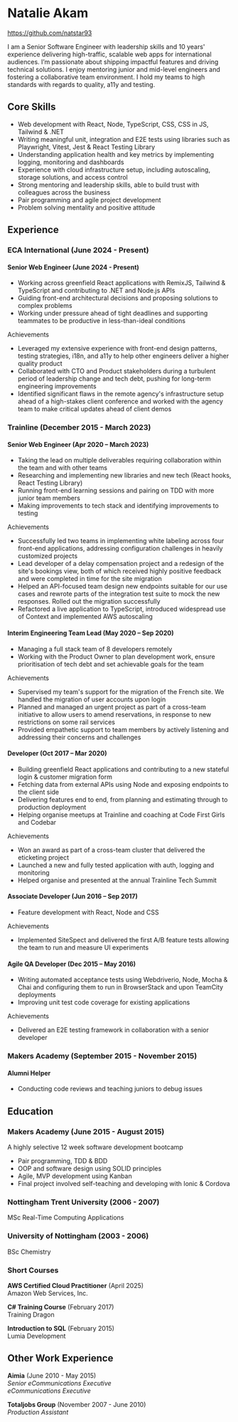 # Natalie Akam

https://github.com/natstar93

I am a Senior Software Engineer with leadership skills and 10 years' experience delivering high-traffic, scalable web apps for international audiences. I’m passionate about shipping impactful features and driving technical solutions. I enjoy mentoring junior and mid-level engineers and fostering a collaborative team environment. I hold my teams to high standards with regards to quality, a11y and testing.

## Core Skills

- Web development with React, Node, TypeScript, CSS, CSS in JS, Tailwind & .NET
- Writing meaningful unit, integration and E2E tests using libraries such as Playwright, Vitest, Jest & React Testing Library
- Understanding application health and key metrics by implementing logging, monitoring and dashboards
- Experience with cloud infrastructure setup, including autoscaling, storage solutions, and access control
- Strong mentoring and leadership skills, able to build trust with colleagues across the business
- Pair programming and agile project development
- Problem solving mentality and positive attitude

## Experience

### ECA International (June 2024 - Present)

#### Senior Web Engineer (June 2024 - Present)
- Working across greenfield React applications with RemixJS, Tailwind & TypeScript and contributing to .NET and Node.js APIs
- Guiding front-end architectural decisions and proposing solutions to complex problems
- Working under pressure ahead of tight deadlines and supporting teammates to be productive in less-than-ideal conditions

Achievements
- Leveraged my extensive experience with front-end design patterns, testing strategies, i18n, and a11y to help other engineers deliver a higher quality product
- Collaborated with CTO and Product stakeholders during a turbulent period of leadership change and tech debt, pushing for long-term engineering improvements
- Identified significant flaws in the remote agency's infrastructure setup ahead of a high-stakes client conference and worked with the agency team to make critical updates ahead of client demos

### Trainline (December 2015 - March 2023)

#### Senior Web Engineer (Apr 2020 – March 2023)
- Taking the lead on multiple deliverables requiring collaboration within the team and with other teams 
- Researching and implementing new libraries and new tech (React hooks, React Testing Library)
- Running front-end learning sessions and pairing on TDD with more junior team members
- Making improvements to tech stack and identifying improvements to testing 

Achievements
- Successfully led two teams in implementing white labeling across four front-end applications, addressing configuration challenges in heavily customized projects
- Lead developer of a delay compensation project and a redesign of the site's bookings view, both of which received highly positive feedback and were completed in time for the site migration
- Helped an API-focused team design new endpoints suitable for our use cases and rewrote parts of the integration test suite to mock the new responses. Rolled out the migration successfully
- Refactored a live application to TypeScript, introduced widespread use of Context and implemented AWS autoscaling

#### Interim Engineering Team Lead (May 2020 – Sep 2020)
- Managing a full stack team of 8 developers remotely 
- Working with the Product Owner to plan development work, ensure prioritisation of tech debt and set achievable goals for the team

Achievements
- Supervised my team's support for the migration of the French site. We handled the migration of user accounts upon login
- Planned and managed an urgent project as part of a cross-team initiative to allow users to amend reservations, in response to new restrictions on some rail services
- Provided empathetic support to team members by actively listening and addressing their concerns and challenges

#### Developer (Oct 2017 – Mar 2020)
- Building greenfield React applications and contributing to a new stateful login & customer migration form
- Fetching data from external APIs using Node and exposing endpoints to the client side
- Delivering features end to end, from planning and estimating through to production deployment
- Helping organise meetups at Trainline and coaching at Code First Girls and Codebar

Achievements
* Won an award as part of a cross-team cluster that delivered the eticketing project
* Launched a new and fully tested application with auth, logging and monitoring 
* Helped organise and presented at the annual Trainline Tech Summit

#### Associate Developer (Jun 2016 – Sep 2017)

* Feature development with React, Node and CSS

Achievements
* Implemented SiteSpect and delivered the first A/B feature tests allowing the team to run and measure UI experiments

#### Agile QA Developer (Dec 2015 – May 2016)
* Writing automated acceptance tests using Webdriverio, Node, Mocha & Chai and configuring them to run in BrowserStack and upon TeamCity deployments
* Improving unit test code coverage for existing applications

Achievements
* Delivered an E2E testing framework in collaboration with a senior developer

### Makers Academy (September 2015 - November 2015)

#### Alumni Helper
- Conducting code reviews and teaching juniors to debug issues

## Education

### Makers Academy (June 2015 - August 2015)

A highly selective 12 week software development bootcamp

- Pair programming, TDD & BDD
- OOP and software design using SOLID principles
- Agile, MVP development using Kanban
- Final project involved self-teaching and developing with Ionic & Cordova

### Nottingham Trent University (2006 - 2007)
MSc Real-Time Computing Applications

### University of Nottingham (2003 - 2006)
BSc Chemistry


### Short Courses

**AWS Certified Cloud Practitioner** (April 2025)\
Amazon Web Services, Inc.

**C# Training Course** (February 2017)\
Training Dragon

**Introduction to SQL** (February 2015)\
Lumia Development

## Other Work Experience

**Aimia** (June 2010 - May 2015)\
*Senior eCommunications Executive*\
*eCommunications Executive*

**Totaljobs Group** (November 2007 - June 2010)\
*Production Assistant*  
